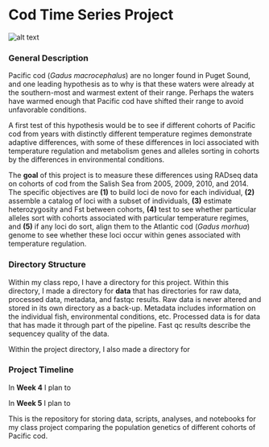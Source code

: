 # Cod Time Series Project #

![alt text](https://upload.wikimedia.org/wikipedia/commons/9/96/Gadus_macrocephalus.png)

### General Description ###

Pacific cod (*Gadus macrocephalus*) are no longer found in Puget Sound, and one leading hypothesis as to why is that these waters were already at the southern-most and warmest extent of their range. Perhaps the waters have warmed enough that Pacific cod have shifted their range to avoid unfavorable conditions.

A first test of this hypothesis would be to see if different cohorts of Pacific cod from years with distinctly different temperature regimes demonstrate adaptive differences, with some of these differences in loci associated with temperature regulation and metabolism genes and alleles sorting in cohorts by the differences in environmental conditions. 

The **goal** of this project is to measure these differences using RADseq data on cohorts of cod from the Salish Sea from 2005, 2009, 2010, and 2014. The specific objectives are **(1)** to build loci de novo for each individual, **(2)** assemble a catalog of loci with a subset of individuals, **(3)** estimate heterozygosity and Fst between cohorts, **(4)** test to see whether particular alleles sort with cohorts associated with particular temperature regimes, and **(5)** if any loci do sort, align them to the Atlantic cod (*Gadus morhua*) genome to see whether these loci occur within genes associated with temperature regulation.

### Directory Structure ###

Within my class repo, I have a directory for this project. Within this directory, I made a directory for **data** that has directories for raw data, processed data, metadata, and fastqc results. Raw data is never altered and stored in its own directory as a back-up. Metadata includes information on the individual fish, environmental conditions, etc. Processed data is for data that has made it through part of the pipeline. Fast qc results describe the sequencey quality of the data.

Within the project directory, I also made a directory for 

### Project Timeline ###

In **Week 4** I plan to

In **Week 5** I plan to



This is the repository for storing data, scripts, analyses, and notebooks for my class project comparing the population genetics of different cohorts of Pacific cod.
